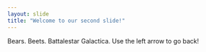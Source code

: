 ```yaml
---
layout: slide
title: "Welcome to our second slide!"
---
```

Bears. Beets. Battalestar Galactica.
Use the left arrow to go back!
